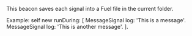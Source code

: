 This beacon saves each signal into a Fuel file in the current folder.

Example:
	self new runDuring: [ 
		MessageSignal log: 'This is a message'.
		MessageSignal log: 'This is another message'. ].
